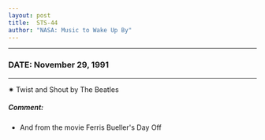 ```yaml
---
layout: post
title:  STS-44
author: "NASA: Music to Wake Up By"
---
```


----
### DATE: November 29, 1991
----
✷ Twist and Shout by The Beatles

##### Comment:
* And from the movie Ferris Bueller's Day Off
